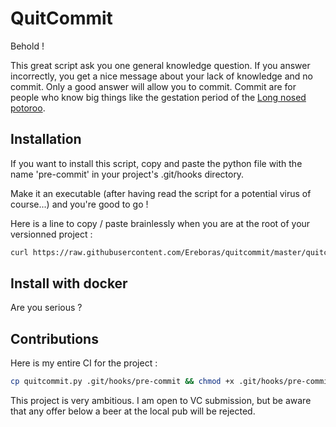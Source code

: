 # QuitCommit

Behold !

This great script ask you one general knowledge question. If you answer incorrectly, you get a nice message about your lack of knowledge and no commit. 
Only a good answer will allow you to commit. Commit are for people who know big things like the gestation period of the [Long nosed potoroo](https://en.wikipedia.org/wiki/Long-nosed_potoroo).

## Installation

If you want to install this script, copy and paste the python file with the name 'pre-commit' in your project's .git/hooks directory.

Make it an executable (after having read the script for a potential virus of course...) and you're good to go !

Here is a line to copy / paste brainlessly when you are at the root of your versionned project :

``` bash
curl https://raw.githubusercontent.com/Ereboras/quitcommit/master/quitcommit.py -o .git/hooks/pre-commit && chmod +x .git/hooks/pre-commit
```

## Install with docker

Are you serious ?

## Contributions

Here is my entire CI for the project :
``` bash
cp quitcommit.py .git/hooks/pre-commit && chmod +x .git/hooks/pre-commit
```

This project is very ambitious. I am open to VC submission, but be aware that any offer below a beer at the local pub will be rejected.